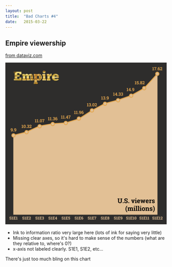```yaml
---
layout: post
title:  "Bad Charts #4"
date:   2015-03-22
---
```


## Empire viewership
[from dataviz.com](http://dadaviz.com/i/3647)

![Empire](/images/empire.png)


* Ink to information ratio very large here (lots of ink for saying very little)
* Missing clear axes, so it's hard to make sense of the numbers (what are they relative to, where's 0?)
* x-axis not labeled clearly. S1E1, S1E2, etc...

There's just too much bling on this chart